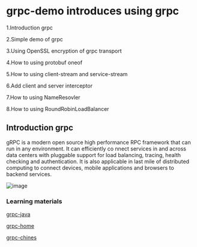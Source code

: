 # grpc-demo  introduces using grpc

1.Introduction   grpc

2.Simple demo of grpc 

3.Using OpenSSL encryption of grpc transport

4.How  to  using protobuf  oneof

5.How  to  using  client-stream and service-stream

6.Add client and server interceptor

7.How to using NameResovler

8.How to using RoundRobinLoadBalancer


## Introduction   grpc

gRPC is a modern open source high performance RPC framework that can run in any environment. It can efficiently co nnect services in and across data centers with pluggable support for load balancing, tracing, health checking and authentication. It is also applicable in last mile of distributed computing to connect devices, mobile applications and browsers to backend services.

![image](http://www.grpc.io/grpc.github.io/img/landing-2.svg)

### Learning materials
[grpc-java](https://github.com/grpc/grpc-java)

[grpc-home](http://www.grpc.io/)

[grpc-chines](http://doc.oschina.net/grpc?t=60134/)
